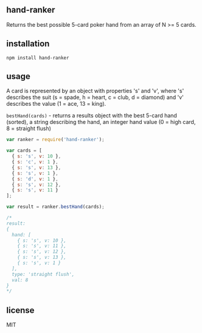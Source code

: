 ## hand-ranker

Returns the best possible 5-card poker hand from an array of N >= 5 cards.

## installation

```
npm install hand-ranker
```

## usage

A card is represented by an object with properties 's' and 'v', where 's' describes the suit (s = spade, h = heart, c = club, d = diamond) and 'v' describes the value (1 = ace, 13 = king).

`bestHand(cards)` - returns a results object with the best 5-card hand (sorted), a string describing the hand, an integer hand value (0 = high card, 8 = straight flush)

```javascript
var ranker = require('hand-ranker');

var cards = [
  { s: 's', v: 10 },
  { s: 'c', v: 1 },
  { s: 's', v: 13 },
  { s: 's', v: 1 },
  { s: 'd', v: 1 },
  { s: 's', v: 12 },
  { s: 's', v: 11 }
];

var result = ranker.bestHand(cards);

/*
result:
{
  hand: [
    { s: 's', v: 10 },
    { s: 's', v: 11 },
    { s: 's', v: 12 },
    { s: 's', v: 13 },
    { s: 's', v: 1 }
  ],
  type: 'straight flush',
  val: 8
}
*/
```

## license

MIT
